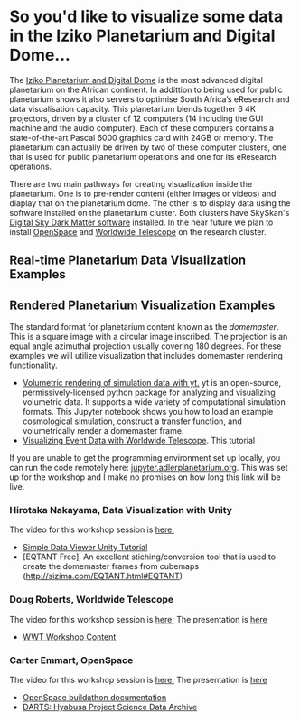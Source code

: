 # So you'd like to visualize some data in the Iziko Planetarium and Digital Dome...

The [Iziko Planetarium and Digital Dome](https://www.iziko.org.za/museums/planetarium) is the most advanced digital planetarium on the African continent. In addittion to being used for public planetarium shows it also servers to optimise South Africa’s eResearch and data visualisation capacity. This planetarium blends together 6 4K projectors, driven by a cluster of 12 computers (14 including the GUI machine and the audio computer). Each of these computers contains a state-of-the-art Pascal 6000 graphics card with 24GB or memory. The planetarium can actually be driven by two of these computer clusters, one that is used for public planetarium operations and one for its eResearch operations.

There are two main pathways for creating visualization inside the planetarium. One is to pre-render content (either images or videos) and diaplay that on the planetarium dome. The other is to display data using the software installed on the planetarium cluster. Both clusters have SkySkan's [Digital Sky Dark Matter software](https://www.skyskan.com/products/ds) installed. In the near future we plan to install [OpenSpace](http://openspaceproject.com/) and [Worldwide Telescope](http://worldwidetelescope.org/webclient/) on the research cluster.

## Real-time Planetarium Data Visualization Examples

## Rendered Planetarium Visualization Examples

The standard format for planetarium content known as the *domemaster*. This is a square image with a circular image inscribed. The projection is an equal angle azimuthal projection usually covering 180 degrees. For these examples we will utilize visualization that includes domemaster rendering functionality.
* [Volumetric rendering of simulation data with yt.](https://github.com/IPSScienceVisualization/Workshops/blob/master/Tokyo2017/Volumetric%20Fisheye%20Rendering%20with%20yt.ipynb) yt is an open-source, permissively-licensed python package for analyzing and visualizing volumetric data. It supports a wide variety of computational simulation formats. This Jupyter notebook shows you how to load an example cosmological simulation, construct a transfer function, and volumetrically render a domemaster frame.
* [Visualizing Event Data with Worldwide Telescope](). This tutorial 



If you are unable to get the programming environment set up locally, you can run the code remotely here: [jupyter.adlerplanetarium.org](http://jupyter.adlerplanetarium.org). This was set up for the workshop and I make no promises on how long this link will be live.

### Hirotaka Nakayama, Data Visualization with Unity
The video for this workshop session is [here:](http://www.youtube.com/watch?v=NO4iiRdXXt0&t=4h38m25s)

* [Simple Data Viewer Unity Tutorial](https://github.com/sizima/SimpleDataViewer)
* [EQTANT Free], An excellent stiching/conversion tool that is used to create the domemaster frames from cubemaps (http://sizima.com/EQTANT.html#EQTANT)

### Doug Roberts, Worldwide Telescope
The video for this workshop session is [here:](https://www.youtube.com/watch?v=N6RDqBWzqt4&t=1h17m8s)
The presentation is [here](http://prc.nao.ac.jp/fukyu/dtod/pdf/w2.pdf)

* [WWT Workshop Content](http://wwtworkshops.org/)

### Carter Emmart, OpenSpace
The video for this workshop session is [here:](https://www.youtube.com/watch?v=N6RDqBWzqt4&t=2h30m10s)
The presentation is [here](http://prc.nao.ac.jp/fukyu/dtod/pdf/w3.pdf)

* [OpenSpace buildathon documentation](https://openspacenyc.splashthat.com/)
* [DARTS: Hyabusa Project Science Data Archive](https://darts.isas.jaxa.jp/planet/project/hayabusa/spice.html)






